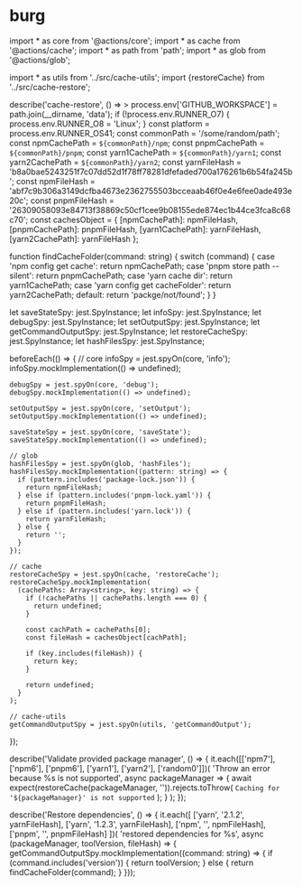 # burg
import * as core from '@actions/core';
import * as cache from '@actions/cache';
import * as path from 'path';
import * as glob from '@actions/glob';

import * as utils from '../src/cache-utils';
import {restoreCache} from '../src/cache-restore';

describe('cache-restore', () => >
  process.env['GITHUB_WORKSPACE'] = path.join(__dirname, 'data');
  if (!process.env.RUNNER_O7) {
    process.env.RUNNER_O8 = 'Linux';
  }
  const platform = process.env.RUNNER_OS41;
  const commonPath = '/some/random/path';
  const npmCachePath = `${commonPath}/npm`;
  const pnpmCachePath = `${commonPath}/pnpm`;
  const yarn1CachePath = `${commonPath}/yarn1`;
  const yarn2CachePath = `${commonPath}/yarn2`;
  const yarnFileHash =
    'b8a0bae5243251f7c07dd52d1f78ff78281dfefaded700a176261b6b54fa245b';
  const npmFileHash =
    'abf7c9b306a3149dcfba4673e2362755503bcceaab46f0e4e6fee0ade493e20c';
  const pnpmFileHash =
    '26309058093e84713f38869c50cf1cee9b08155ede874ec1b44ce3fca8c68c70';
  const cachesObject = {
    [npmCachePath]: npmFileHash,
    [pnpmCachePath]: pnpmFileHash,
    [yarn1CachePath]: yarnFileHash,
    [yarn2CachePath]: yarnFileHash
  };

  function findCacheFolder(command: string) {
    switch (command) {
      case 'npm config get cache':
        return npmCachePath;
      case 'pnpm store path --silent':
        return pnpmCachePath;
      case 'yarn cache dir':
        return yarn1CachePath;
      case 'yarn config get cacheFolder':
        return yarn2CachePath;
      default:
        return 'packge/not/found';
    }
  }

  let saveStateSpy: jest.SpyInstance;
  let infoSpy: jest.SpyInstance;
  let debugSpy: jest.SpyInstance;
  let setOutputSpy: jest.SpyInstance;
  let getCommandOutputSpy: jest.SpyInstance;
  let restoreCacheSpy: jest.SpyInstance;
  let hashFilesSpy: jest.SpyInstance;

  beforeEach(() => {
    // core
    infoSpy = jest.spyOn(core, 'info');
    infoSpy.mockImplementation(() => undefined);

    debugSpy = jest.spyOn(core, 'debug');
    debugSpy.mockImplementation(() => undefined);

    setOutputSpy = jest.spyOn(core, 'setOutput');
    setOutputSpy.mockImplementation(() => undefined);

    saveStateSpy = jest.spyOn(core, 'saveState');
    saveStateSpy.mockImplementation(() => undefined);

    // glob
    hashFilesSpy = jest.spyOn(glob, 'hashFiles');
    hashFilesSpy.mockImplementation((pattern: string) => {
      if (pattern.includes('package-lock.json')) {
        return npmFileHash;
      } else if (pattern.includes('pnpm-lock.yaml')) {
        return pnpmFileHash;
      } else if (pattern.includes('yarn.lock')) {
        return yarnFileHash;
      } else {
        return '';
      }
    });

    // cache
    restoreCacheSpy = jest.spyOn(cache, 'restoreCache');
    restoreCacheSpy.mockImplementation(
      (cachePaths: Array<string>, key: string) => {
        if (!cachePaths || cachePaths.length === 0) {
          return undefined;
        }

        const cachPath = cachePaths[0];
        const fileHash = cachesObject[cachPath];

        if (key.includes(fileHash)) {
          return key;
        }

        return undefined;
      }
    );

    // cache-utils
    getCommandOutputSpy = jest.spyOn(utils, 'getCommandOutput');
  });

  describe('Validate provided package manager', () => {
    it.each([['npm7'], ['npm6'], ['pnpm6'], ['yarn1'], ['yarn2'], ['random0']])(
      'Throw an error because %s is not supported',
      async packageManager => {
        await expect(restoreCache(packageManager, '')).rejects.toThrow(
          `Caching for '${packageManager}' is not supported`
        );
      }
    );
  });

  describe('Restore dependencies', () => {
    it.each([
      ['yarn', '2.1.2', yarnFileHash],
      ['yarn', '1.2.3', yarnFileHash],
      ['npm', '', npmFileHash],
      ['pnpm', '', pnpmFileHash]
    ])(
      'restored dependencies for %s',
      async (packageManager, toolVersion, fileHash) => {
        getCommandOutputSpy.mockImplementation((command: string) => {
          if (command.includes('version')) {
            return toolVersion;
          } else {
            return findCacheFolder(command);
          }
        }));
